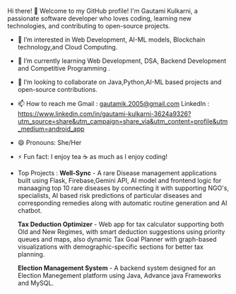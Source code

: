 Hi there! 👋
Welcome to my GitHub profile! I'm Gautami Kulkarni, a passionate software developer who loves coding, learning new technologies, and contributing to open-source projects.

- 👀 I’m interested in Web Development, AI-ML models, Blockchain technology,and Cloud Computing.
- 🌱 I’m currently learning Web Development, DSA, Backend Development and Competitive Programming . 
- 💞️ I’m looking to collaborate on Java,Python,AI-ML based projects and open-source contributions.
- 📫 How to reach me
     Gmail : gautamik.2005@gmail.com
     LinkedIn : https://www.linkedin.com/in/gautami-kulkarni-3624a9326?utm_source=share&utm_campaign=share_via&utm_content=profile&utm_medium=android_app
- 😄 Pronouns: She/Her
- ⚡ Fun fact: I enjoy tea ☕ as much as I enjoy coding!
- Top Projects :
   **Well-Sync** - A rare Disease management applications built using Flask, Firebase,Gemini API, AI model and frontend logic for manaaging top 10 rare diseases by connecting it with supporting NGO's, specialists, AI based risk predictions of particular diseases and corresponding remedies along with automatic routine generation and AI chatbot.
  
   **Tax Deduction Optimizer** - Web app for tax calculator supporting both Old and New Regimes, with smart deduction suggestions using priority queues and maps, also dynamic Tax Goal Planner with graph-based    visualizations with demographic-specific sections for better tax planning.
  
   **Election Management System** - A backend system designed for an Election Manegement platform using Java, Advance java Frameworks and MySQL.

<!---
Gautamikulkarni/Gautamikulkarni is a ✨ special ✨ repository because its `README.md` (this file) appears on your GitHub profile.
You can click the Preview link to take a look at your changes.
--->
